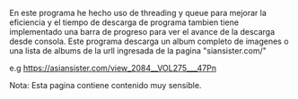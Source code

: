 En este programa he hecho uso de threading y queue para mejorar la eficiencia y el tiempo de descarga de programa
tambien tiene implementado una barra de progreso para ver el avance de la descarga desde consola.
Este programa descarga un album completo de imagenes o una lista de albums de la urll ingresada de la pagina  "siansister.com/"


e.g
https://asiansister.com/view_2084__VOL275___47Pn

Nota: Esta pagina contiene contenido muy sensible.

